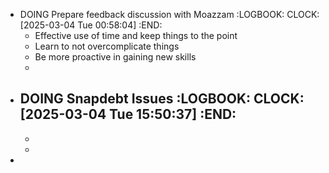 - DOING Prepare feedback discussion with Moazzam
  :LOGBOOK:
  CLOCK: [2025-03-04 Tue 00:58:04]
  :END:
	- Effective use of time and keep things to the point
	- Learn to not overcomplicate things
	- Be more proactive in gaining new skills
	-
- DOING Snapdebt Issues
  :LOGBOOK:
  CLOCK: [2025-03-04 Tue 15:50:37]
  :END:
	-
	-
	-
-